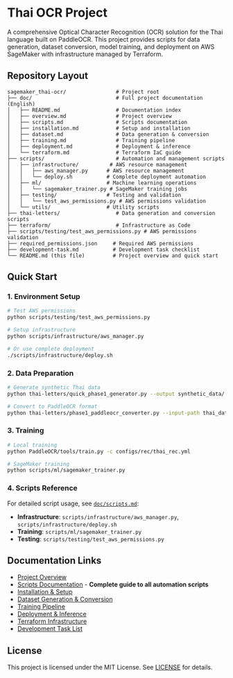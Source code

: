# Thai OCR Project

A comprehensive Optical Character Recognition (OCR) solution for the Thai language built on PaddleOCR. This project provides scripts for data generation, dataset conversion, model training, and deployment on AWS SageMaker with infrastructure managed by Terraform.

## Repository Layout

```text
sagemaker_thai-ocr/                # Project root
├── doc/                           # Full project documentation (English)
│   ├── README.md                  # Documentation index
│   ├── overview.md                # Project overview
│   ├── scripts.md                 # Scripts documentation
│   ├── installation.md            # Setup and installation
│   ├── dataset.md                 # Data generation & conversion  
│   ├── training.md                # Training pipeline
│   ├── deployment.md              # Deployment & inference
│   └── terraform.md               # Terraform IaC guide
├── scripts/                       # Automation and management scripts
│   ├── infrastructure/          # AWS resource management
│   │   ├── aws_manager.py      # AWS resource management
│   │   └── deploy.sh           # Complete deployment automation
│   ├── ml/                     # Machine learning operations
│   │   └── sagemaker_trainer.py # SageMaker training jobs
│   ├── testing/                # Testing and validation
│   │   └── test_aws_permissions.py # AWS permissions validation
│   └── utils/                  # Utility scripts
├── thai-letters/                  # Data generation and conversion scripts
├── terraform/                     # Infrastructure as Code
├── scripts/testing/test_aws_permissions.py # AWS permissions validation
├── required_permissions.json     # Required AWS permissions
├── development-task.md           # Development task checklist
└── README.md (this file)         # Project overview and quick start
```  

## Quick Start

### 1. Environment Setup
```bash
# Test AWS permissions
python scripts/testing/test_aws_permissions.py

# Setup infrastructure
python scripts/infrastructure/aws_manager.py

# Or use complete deployment
./scripts/infrastructure/deploy.sh
```

### 2. Data Preparation
```bash
# Generate synthetic Thai data
python thai-letters/quick_phase1_generator.py --output synthetic_data/ --count 1000

# Convert to PaddleOCR format
python thai-letters/phase1_paddleocr_converter.py --input-path thai_dataset_... --output-path train_data_thai_paddleocr_...
```

### 3. Training
```bash
# Local training
python PaddleOCR/tools/train.py -c configs/rec/thai_rec.yml

# SageMaker training
python scripts/ml/sagemaker_trainer.py
```

### 4. Scripts Reference
For detailed script usage, see [`doc/scripts.md`](doc/scripts.md):
- **Infrastructure**: `scripts/infrastructure/aws_manager.py`, `scripts/infrastructure/deploy.sh`
- **Training**: `scripts/ml/sagemaker_trainer.py` 
- **Testing**: `scripts/testing/test_aws_permissions.py`

## Documentation Links

- [Project Overview](doc/overview.md)
- [Scripts Documentation](doc/scripts.md) - **Complete guide to all automation scripts**
- [Installation & Setup](doc/installation.md)
- [Dataset Generation & Conversion](doc/dataset.md)
- [Training Pipeline](doc/training.md)
- [Deployment & Inference](doc/deployment.md)
- [Terraform Infrastructure](doc/terraform.md)
- [Development Task List](development-task.md)

## License

This project is licensed under the MIT License. See [LICENSE](LICENSE) for details.
